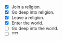 - [X] Join a religion.
- [X] Go deep into religion.
- [X] Leave a religion.
- [X] Enter the world.
- [ ] Go deep into the world.
- [ ] ???